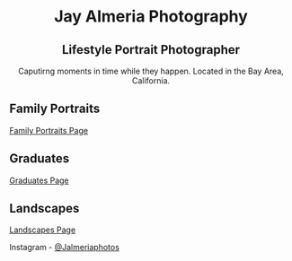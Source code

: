 <!DOCTYPE html>
<html>

<head>
</head>
<center>
<h1>Jay Almeria Photography
</h1>
  
  <h2>Lifestyle Portrait Photographer</h2>
  <section>
    <p> Caputirng moments in time while they happen. Located in the Bay Area, California. </p>
    </center>
   
   <section>
<p>

<h2>Family Portraits</h2>
<a href="https://github.com/jalmeria11/First-Site/blob/main/FamilyPortraits.html">Family Portraits Page</a>


<h2>Graduates</h2>
<a href="https://github.com/jalmeria11/First-Site/blob/main/graduates.html">Graduates Page</a>



<h2>Landscapes</h2>
<a href="https://github.com/jalmeria11/First-Site/blob/main/landscapes.html">Landscapes Page</a>




<section>

Instagram - <a href="https://www.instagram.com/jalmeriaphotos/?r=nametag">@Jalmeriaphotos</a></p> 
</section>

</p>
</section>



</html>




